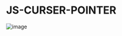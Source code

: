 # JS-CURSER-POINTER
![image](https://github.com/Harshal-Meher/JS-CURSER-POINTER/assets/134125835/75b8c8ed-81c9-4788-88cf-55d52598500b)
